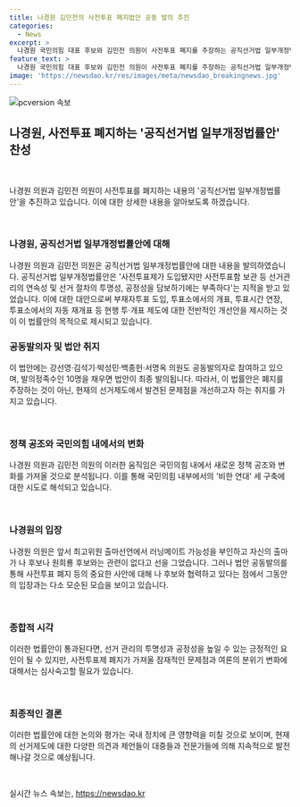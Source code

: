 ```yaml
---
title: 나경원 김민전의 사전투표 폐지법안 공동 발의 추진
categories:
  - News
excerpt: >
  나경원 국민의힘 대표 후보와 김민전 의원이 사전투표 폐지를 주장하는 공직선거법 일부개정법률안을 공동 발의하며 화제다. 최고위원 후보인 김 의원은 사전투표 폐지 대신 부재자투표 도입, 투표소에서의 개표 등 투·개표 제도 개선안을 제안했다. 또한, 다수 의원들이 공동발의자로 참여해 발의정족수를 채우면 법안이 최종 발의된다. 이 법안의 내용과 의도에 대한 논란이 예상되고 있다.
feature_text: >
  나경원 국민의힘 대표 후보와 김민전 의원이 사전투표 폐지를 주장하는 공직선거법 일부개정법률안을 공동 발의하며 화제다. 최고위원 후보인 김 의원은 사전투표 폐지 대신 부재자투표 도입, 투표소에서의 개표 등 투·개표 제도 개선안을 제안했다. 또한, 다수 의원들이 공동발의자로 참여해 발의정족수를 채우면 법안이 최종 발의된다. 이 법안의 내용과 의도에 대한 논란이 예상되고 있다.
image: 'https://newsdao.kr/res/images/meta/newsdao_breakingnews.jpg'
---
```


<p><img src="https://newsdao.kr/res/images/meta/newsdao_breakingnews.jpg" alt="pcversion 속보" /></p>

<h2 data-ke-size="size26">나경원, 사전투표 폐지하는 '공직선거법 일부개정법률안' 찬성</h2>

<p data-ke-size="size16">&nbsp;</p>

<p>나경원 의원과 김민전 의원이 사전투표를 폐지하는 내용의 '공직선거법 일부개정법률안'을 추진하고 있습니다. 이에 대한 상세한 내용을 알아보도록 하겠습니다.</p>

<p data-ke-size="size16">&nbsp;</p>

<h3>나경원, 공직선거법 일부개정법률안에 대해</h3>

<p data-ke-size="size16">나경원 의원과 김민전 의원은 공직선거법 일부개정법률안에 대한 내용을 발의하였습니다. 공직선거법 일부개정법률안은 '사전투표제가 도입됐지만 사전투표함 보관 등 선거관리의 연속성 및 선거 절차의 투명성, 공정성을 담보하기에는 부족하다'는 지적을 받고 있었습니다. 이에 대한 대안으로써 부재자투표 도입, 투표소에서의 개표, 투표시간 연장, 투표소에서의 자동 재개표 등 현행 투·개표 제도에 대한 전반적인 개선안을 제시하는 것이 이 법률안의 목적으로 제시되고 있습니다.</p>

<h3>공동발의자 및 법안 취지</h3>

<p data-ke-size="size16">이 법안에는 강선영·김석기·박성민·백종헌·서명옥 의원도 공동발의자로 참여하고 있으며, 발의정족수인 10명을 채우면 법안이 최종 발의됩니다. 따라서, 이 법률안은 폐지를 주장하는 것이 아닌, 현재의 선거제도에서 발견된 문제점을 개선하고자 하는 취지를 가지고 있습니다.</p>

<p data-ke-size="size16">&nbsp;</p>

<h3>정책 공조와 국민의힘 내에서의 변화</h3>

<p data-ke-size="size16">나경원 의원과 김민전 의원의 이러한 움직임은 국민의힘 내에서 새로운 정책 공조와 변화를 가져올 것으로 분석됩니다. 이를 통해 국민의힘 내부에서의 '비한 연대' 세 구축에 대한 시도로 해석되고 있습니다.</p>

<p data-ke-size="size16">&nbsp;</p>

<h3>나경원의 입장</h3>

<p data-ke-size="size16">나경원 의원은 앞서 최고위원 출마선언에서 러닝메이트 가능성을 부인하고 자신의 출마가 나 후보나 원희룡 후보와는 관련이 없다고 선을 그었습니다. 그러나 법안 공동발의를 통해 사전투표 폐지 등의 중요한 사안에 대해 나 후보와 협력하고 있다는 점에서 그동안의 입장과는 다소 모순된 모습을 보이고 있습니다.</p>

<p data-ke-size="size16">&nbsp;</p>

<h3>종합적 시각</h3>

<p data-ke-size="size16">이러한 법률안이 통과된다면, 선거 관리의 투명성과 공정성을 높일 수 있는 긍정적인 요인이 될 수 있지만, 사전투표제 폐지가 가져올 잠재적인 문제점과 여론의 분위기 변화에 대해서는 심사숙고할 필요가 있습니다.</p>

<p data-ke-size="size16">&nbsp;</p>

<h3>최종적인 결론</h3>

<p data-ke-size="size16">이러한 법률안에 대한 논의와 평가는 국내 정치에 큰 영향력을 미칠 것으로 보이며, 현재의 선거제도에 대한 다양한 의견과 제언들이 대중들과 전문가들에 의해 지속적으로 발전해나갈 것으로 예상됩니다.</p>

<p data-ke-size="size16">&nbsp;</p>
실시간 뉴스 속보는, <a href="https://newsdao.kr" rel="dofollow">https://newsdao.kr</a>


